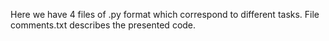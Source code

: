 Here we have 4 files of .py format which correspond to different tasks.
File comments.txt describes the presented code.
